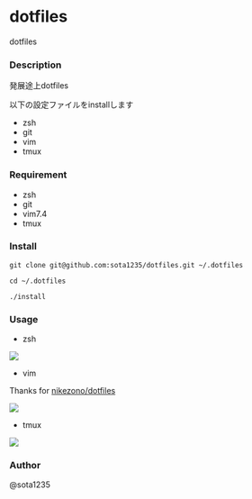 dotfiles
====

dotfiles

### Description

発展途上dotfiles

以下の設定ファイルをinstallします

- zsh
- git
- vim
- tmux

### Requirement

- zsh
- git
- vim7.4
- tmux

### Install

```
git clone git@github.com:sota1235/dotfiles.git ~/.dotfiles

cd ~/.dotfiles

./install
```

### Usage

- zsh

![](http://i.gyazo.com/a801b95998f2a47a28861a7d2b31f782.png)

- vim

Thanks for [nikezono/dotfiles](https://github.com/nikezono/dotfiles)

![](http://i.gyazo.com/3f9c2e3c350654d5ec8572509278465f.png)

- tmux

![](http://i.gyazo.com/2455b942d346b34a594c5ea0113c663c.png)

### Author

@sota1235
